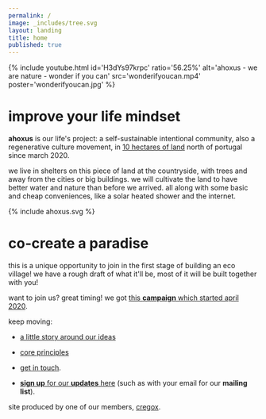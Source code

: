 ```yaml
---
permalink: /
image: _includes/tree.svg
layout: landing
title: home
published: true
---
```


{% include youtube.html id='H3dYs97krpc' ratio='56.25%' alt='ahoxus - we are nature - wonder if you can' src='wonderifyoucan.mp4' poster='wonderifyoucan.jpg' %}

# improve your life mindset

**ahoxus** is our life's project: a self-sustainable intentional community, also a  regenerative culture movement, in [10 hectares of land](/map) north of portugal since march 2020.

we live in shelters on this piece of land at the countryside, with trees and away from the cities or big buildings. we will cultivate the land to have better water and nature than before we arrived. all along with some basic and cheap conveniences, like a solar heated shower and the internet.

{% include ahoxus.svg %}

# co-create a paradise

this is a unique opportunity to join in the first stage of building an eco village! we have a rough draft of what it'll be, most of it will be built together with you!

want to join us? great timing! we got [this **campaign** which started april 2020](/paradise).

<!--
[![we are nature]({{ page.image }})](/paradise) -->

keep moving:

- [a little story around our ideas](/story)

- [core principles](/core)

- [get in touch](/contact).

- [**sign up** for our **updates** here](/updates) (such as with your email for our **mailing list**).

site produced by one of our members, [cregox](https://cregox.net/ahoxus).
